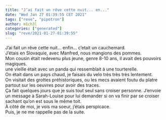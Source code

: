 ```yaml
---
title: "J’ai fait un rêve cette nuit... en..."
date: "Wed Jan 27 01:39:55 CET 2021"
tags: ["reve", "pipotron"]
author: m1ch3l
categories: ["generated"]
slug: "reve/2021-01-27-01:39:55"
---
```


J’ai fait un rêve cette nuit... enfin... c’etait un cauchemard.<br>
J’étais en Slovaquie, avec Manfred, nous mangions des pommes.<br>
Mon cousin était redevenu plus jeune, genre 8-10 ans, il avait des pouvoirs magiques.<br>
une vieille était avec un panda qui ressemblait à une tourterelle.<br>
On était dans un pays chaud, je faisais du velo très très très lentement.<br>
On visitait des grottes préhistoriques, ou les mecs avaient foutu du platre partout sur les oeuvres pour avoir des traces.<br>
Ça fait quelques jours que je suis tout seul sans croiser personne. J’envoie un message à Sarah-Louise pour lui demander si on va finir par se croiser sachant qu’on est sous le même toit.<br>
À côté de moi, je vois ma soeur, j’étais perspicace.<br>
Puis, je ne me rappelle pas de la suite.<br>
